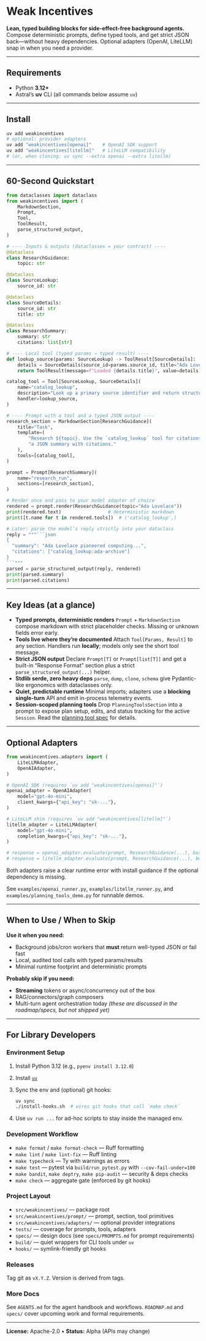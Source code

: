 # Weak Incentives

**Lean, typed building blocks for side-effect-free background agents.**
Compose deterministic prompts, define typed tools, and get strict JSON back—without heavy dependencies. Optional adapters (OpenAI, LiteLLM) snap in when you need a provider.

______________________________________________________________________

## Requirements

- Python **3.12+**
- Astral’s **uv** CLI (all commands below assume `uv`)

______________________________________________________________________

## Install

```bash
uv add weakincentives
# optional: provider adapters
uv add "weakincentives[openai]"    # OpenAI SDK support
uv add "weakincentives[litellm]"   # LiteLLM compatibility
# (or, when cloning: uv sync --extra openai --extra litellm)
```

______________________________________________________________________

## 60-Second Quickstart

````python
from dataclasses import dataclass
from weakincentives import (
    MarkdownSection,
    Prompt,
    Tool,
    ToolResult,
    parse_structured_output,
)

# ---- Inputs & outputs (dataclasses = your contract) ----
@dataclass
class ResearchGuidance:
    topic: str

@dataclass
class SourceLookup:
    source_id: str

@dataclass
class SourceDetails:
    source_id: str
    title: str

@dataclass
class ResearchSummary:
    summary: str
    citations: list[str]

# ---- Local tool (typed params → typed result) ----
def lookup_source(params: SourceLookup) -> ToolResult[SourceDetails]:
    details = SourceDetails(source_id=params.source_id, title="Ada Lovelace Archive")
    return ToolResult(message=f"Loaded {details.title}", value=details)

catalog_tool = Tool[SourceLookup, SourceDetails](
    name="catalog_lookup",
    description="Look up a primary source identifier and return structured details.",
    handler=lookup_source,
)

# ---- Prompt with a tool and a typed JSON output ----
research_section = MarkdownSection[ResearchGuidance](
    title="Task",
    template=(
        "Research ${topic}. Use the `catalog_lookup` tool for citations and return "
        "a JSON summary with citations."
    ),
    tools=[catalog_tool],
)

prompt = Prompt[ResearchSummary](
    name="research_run",
    sections=[research_section],
)

# Render once and pass to your model adapter of choice
rendered = prompt.render(ResearchGuidance(topic="Ada Lovelace"))
print(rendered.text)                 # deterministic markdown
print([t.name for t in rendered.tools])  # ('catalog_lookup',)

# Later: parse the model’s reply strictly into your dataclass
reply = """```json
{
  "summary": "Ada Lovelace pioneered computing...",
  "citations": ["catalog_lookup:ada-archive"]
}
```"""
parsed = parse_structured_output(reply, rendered)
print(parsed.summary)
print(parsed.citations)
````

______________________________________________________________________

## Key Ideas (at a glance)

- **Typed prompts, deterministic renders**
  `Prompt` + `MarkdownSection` compose markdown with strict placeholder checks. Missing or unknown fields error early.
- **Tools live where they’re documented**
  Attach `Tool[Params, Result]` to any section. Handlers run **locally**; models only see the short tool message.
- **Strict JSON output**
  Declare `Prompt[T]` or `Prompt[list[T]]` and get a built-in “Response Format” section plus a strict `parse_structured_output(...)` helper.
- **Stdlib serde, zero heavy deps**
  `parse`, `dump`, `clone`, `schema` give Pydantic-like ergonomics with dataclasses only.
- **Quiet, predictable runtime**
  Minimal imports; adapters use a **blocking single-turn** API and emit in-process telemetry events.
- **Session-scoped planning tools**
  Drop `PlanningToolsSection` into a prompt to expose plan setup, edits, and
  status tracking for the active `Session`. Read the
  [planning tool spec](specs/PLANNING_TOOL.md) for details.

______________________________________________________________________

## Optional Adapters

```python
from weakincentives.adapters import (
    LiteLLMAdapter,
    OpenAIAdapter,
)

# OpenAI SDK (requires `uv add "weakincentives[openai]"`)
openai_adapter = OpenAIAdapter(
    model="gpt-4o-mini",
    client_kwargs={"api_key": "sk-..."},
)

# LiteLLM shim (requires `uv add "weakincentives[litellm]"`)
litellm_adapter = LiteLLMAdapter(
    model="gpt-4o-mini",
    completion_kwargs={"api_key": "sk-..."},
)

# response = openai_adapter.evaluate(prompt, ResearchGuidance(...), bus=...)
# response = litellm_adapter.evaluate(prompt, ResearchGuidance(...), bus=...)
```

Both adapters raise a clear runtime error with install guidance if the optional dependency is missing.

See `examples/openai_runner.py`, `examples/litellm_runner.py`, and `examples/planning_tools_demo.py` for runnable demos.

______________________________________________________________________

## When to Use / When to Skip

**Use it when you need:**

- Background jobs/cron workers that **must** return well-typed JSON or fail fast
- Local, audited tool calls with typed params/results
- Minimal runtime footprint and deterministic prompts

**Probably skip if you need:**

- **Streaming** tokens or async/concurrency out of the box
- RAG/connectors/graph composers
- Multi-turn agent orchestration today
  *(these are discussed in the roadmap/specs, but not shipped yet)*

______________________________________________________________________

## For Library Developers

### Environment Setup

1. Install Python 3.12 (e.g., `pyenv install 3.12.0`)

1. Install [`uv`](https://github.com/astral-sh/uv)

1. Sync the env and (optional) git hooks:

   ```bash
   uv sync
   ./install-hooks.sh  # wires git hooks that call `make check`
   ```

1. Use `uv run ...` for ad-hoc scripts to stay inside the managed env.

### Development Workflow

- `make format` / `make format-check` — Ruff formatting
- `make lint` / `make lint-fix` — Ruff linting
- `make typecheck` — Ty with warnings as errors
- `make test` — pytest via `build/run_pytest.py` with `--cov-fail-under=100`
- `make bandit`, `make deptry`, `make pip-audit` — security & deps checks
- `make check` — aggregate gate (enforced by git hooks)

### Project Layout

- `src/weakincentives/` — package root
- `src/weakincentives/prompt/` — prompt, section, tool primitives
- `src/weakincentives/adapters/` — optional provider integrations
- `tests/` — coverage for prompts, tools, adapters
- `specs/` — design docs (see `specs/PROMPTS.md` for prompt requirements)
- `build/` — quiet wrappers for CLI tools under `uv`
- `hooks/` — symlink-friendly git hooks

### Releases

Tag git as `vX.Y.Z`. Version is derived from tags.

### More Docs

See `AGENTS.md` for the agent handbook and workflows.
`ROADMAP.md` and `specs/` cover upcoming work and formal requirements.

______________________________________________________________________

**License:** Apache-2.0 • **Status:** Alpha (APIs may change)
